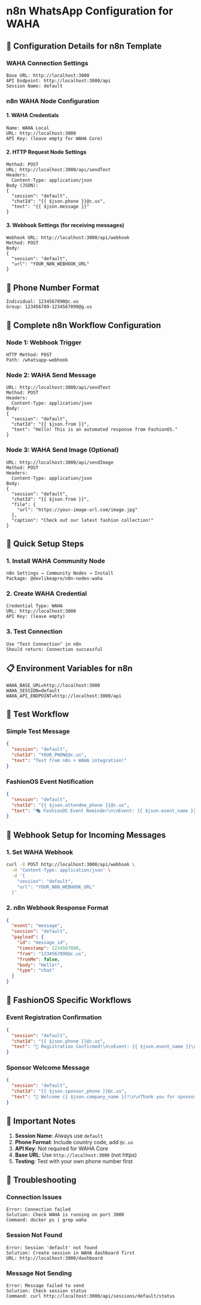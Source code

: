 # n8n WhatsApp Configuration for WAHA

## 🎯 Configuration Details for n8n Template

### WAHA Connection Settings
```
Base URL: http://localhost:3000
API Endpoint: http://localhost:3000/api
Session Name: default
```

### n8n WAHA Node Configuration

#### 1. WAHA Credentials
```
Name: WAHA Local
URL: http://localhost:3000
API Key: (leave empty for WAHA Core)
```

#### 2. HTTP Request Node Settings
```
Method: POST
URL: http://localhost:3000/api/sendText
Headers:
  Content-Type: application/json
Body (JSON):
{
  "session": "default",
  "chatId": "{{ $json.phone }}@c.us",
  "text": "{{ $json.message }}"
}
```

#### 3. Webhook Settings (for receiving messages)
```
Webhook URL: http://localhost:3000/api/webhook
Method: POST
Body:
{
  "session": "default",
  "url": "YOUR_N8N_WEBHOOK_URL"
}
```

## 📱 Phone Number Format
```
Individual: 1234567890@c.us
Group: 123456789-1234567890@g.us
```

## 🔧 Complete n8n Workflow Configuration

### Node 1: Webhook Trigger
```
HTTP Method: POST
Path: /whatsapp-webhook
```

### Node 2: WAHA Send Message
```
URL: http://localhost:3000/api/sendText
Method: POST
Headers:
  Content-Type: application/json
Body:
{
  "session": "default",
  "chatId": "{{ $json.from }}",
  "text": "Hello! This is an automated response from FashionOS."
}
```

### Node 3: WAHA Send Image (Optional)
```
URL: http://localhost:3000/api/sendImage
Method: POST
Headers:
  Content-Type: application/json
Body:
{
  "session": "default",
  "chatId": "{{ $json.from }}",
  "file": {
    "url": "https://your-image-url.com/image.jpg"
  },
  "caption": "Check out our latest fashion collection!"
}
```

## 🚀 Quick Setup Steps

### 1. Install WAHA Community Node
```
n8n Settings → Community Nodes → Install
Package: @devlikeapro/n8n-nodes-waha
```

### 2. Create WAHA Credential
```
Credential Type: WAHA
URL: http://localhost:3000
API Key: (leave empty)
```

### 3. Test Connection
```
Use "Test Connection" in n8n
Should return: Connection successful
```

## 📋 Environment Variables for n8n
```
WAHA_BASE_URL=http://localhost:3000
WAHA_SESSION=default
WAHA_API_ENDPOINT=http://localhost:3000/api
```

## 🧪 Test Workflow

### Simple Test Message
```json
{
  "session": "default",
  "chatId": "YOUR_PHONE@c.us",
  "text": "Test from n8n + WAHA integration!"
}
```

### FashionOS Event Notification
```json
{
  "session": "default",
  "chatId": "{{ $json.attendee_phone }}@c.us",
  "text": "🎭 FashionOS Event Reminder\n\nEvent: {{ $json.event_name }}\nDate: {{ $json.event_date }}\nVenue: {{ $json.venue }}\n\nSee you there! ✨"
}
```

## 🔗 Webhook Setup for Incoming Messages

### 1. Set WAHA Webhook
```bash
curl -X POST http://localhost:3000/api/webhook \
  -H 'Content-Type: application/json' \
  -d '{
    "session": "default",
    "url": "YOUR_N8N_WEBHOOK_URL"
  }'
```

### 2. n8n Webhook Response Format
```json
{
  "event": "message",
  "session": "default",
  "payload": {
    "id": "message_id",
    "timestamp": 1234567890,
    "from": "1234567890@c.us",
    "fromMe": false,
    "body": "Hello!",
    "type": "chat"
  }
}
```

## 🎯 FashionOS Specific Workflows

### Event Registration Confirmation
```json
{
  "session": "default",
  "chatId": "{{ $json.phone }}@c.us",
  "text": "🎉 Registration Confirmed!\n\nEvent: {{ $json.event_name }}\nTicket: {{ $json.ticket_code }}\nDate: {{ $json.date }}\n\nFashionOS Team"
}
```

### Sponsor Welcome Message
```json
{
  "session": "default",
  "chatId": "{{ $json.sponsor_phone }}@c.us",
  "text": "🤝 Welcome {{ $json.company_name }}!\n\nThank you for sponsoring {{ $json.event_name }}.\nPackage: {{ $json.package_type }}\n\nLet's make fashion history together!"
}
```

## 🚨 Important Notes

1. **Session Name**: Always use `default`
2. **Phone Format**: Include country code, add `@c.us`
3. **API Key**: Not required for WAHA Core
4. **Base URL**: Use `http://localhost:3000` (not https)
5. **Testing**: Test with your own phone number first

## 🔧 Troubleshooting

### Connection Issues
```
Error: Connection failed
Solution: Check WAHA is running on port 3000
Command: docker ps | grep waha
```

### Session Not Found
```
Error: Session 'default' not found
Solution: Create session in WAHA dashboard first
URL: http://localhost:3000/dashboard
```

### Message Not Sending
```
Error: Message failed to send
Solution: Check session status
Command: curl http://localhost:3000/api/sessions/default/status
```